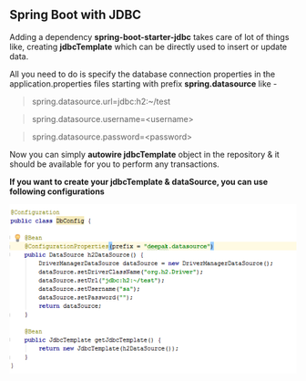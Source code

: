 ## Spring Boot with JDBC ##

Adding a dependency **spring-boot-starter-jdbc** takes care of lot of things like, creating **jdbcTemplate** which can be directly used to insert or update data.

All you need to do is specify the database connection properties in the application.properties files starting with prefix **spring.datasource** like -

> spring.datasource.url=jdbc:h2:~/test

> spring.datasource.username=\<username\>

> spring.datasource.password=\<password\>

Now you can simply **autowire jdbcTemplate** object in the repository & it should be available for you to perform any transactions.


**If you want to create your **jdbcTemplate** & **dataSource**, you can use following configurations**

![JDBC Config](https://github.com/deepakmotlani/Notes/blob/master/Spring%20JDBC/images/jdbc-config.PNG)
